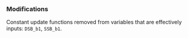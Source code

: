 ### Modifications

Constant update functions removed from variables that are effectively inputs: `DSB_b1`, `SSB_b1`.